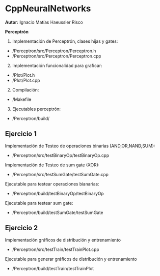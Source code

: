 # CppNeuralNetworks

<b>Autor:</b> Ignacio Matías Haeussler Risco

<b>Perceptrón</b>

1. Implementación de Perceptrón, clases hijas y gates:
  - /Perceptron/src/Perceptron/Perceptron.h
  - /Perceptron/src/Perceptron/Perceptron.cpp
  
2. Implementación funcionalidad para graficar:
  - /Plot/Plot.h
  - /Plot/Plot.cpp

2. Compilación:
  - /Makefile

3. Ejecutables perceptrón:
  - /Perceptron/build/


## Ejercicio 1

Implementación de Testeo de operaciones binarias (AND,OR,NAND,SUM): 
  - /Perceptron/src/testBinaryOp/testBinaryOp.cpp

Implementación de Testeo de sum gate (XOR): 
  - /Perceptron/src/testSumGate/testSumGate.cpp

Ejecutable para testear operaciones bianarias:
  - /Perceptron/build/testBinaryOp/testBinaryOp

Ejecutable para testear sum gate:
  - /Perceptron/build/testSumGate/testSumGate

## Ejercicio 2

Implementación gráficos de distribución y entrenamiento
  - /Perceptron/src/testTrain/testTrainPlot.cpp
  
Ejecutable para generar gráficos de distribución y entrenamiento
  - /Perceptron/build/testTrain/testTrainPlot
